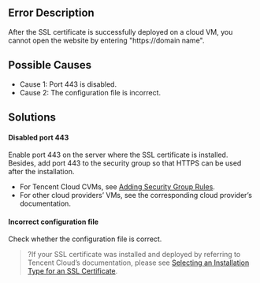 
## Error Description
After the SSL certificate is successfully deployed on a cloud VM, you cannot open the website by entering "https://domain name".

## Possible Causes
- Cause 1: Port 443 is disabled.
- Cause 2: The configuration file is incorrect.

## Solutions
#### Disabled port 443
Enable port 443 on the server where the SSL certificate is installed. Besides, add port 443 to the security group so that HTTPS can be used after the installation.
- For Tencent Cloud CVMs, see [Adding Security Group Rules](https://intl.cloud.tencent.com/document/product/213/34272).
- For other cloud providers’ VMs, see the corresponding cloud provider’s documentation.

#### Incorrect configuration file
Check whether the configuration file is correct.
>?If your SSL certificate was installed and deployed by referring to Tencent Cloud’s documentation, please see [Selecting an Installation Type for an SSL Certificate](https://intl.cloud.tencent.com/document/product/1007/30173).


